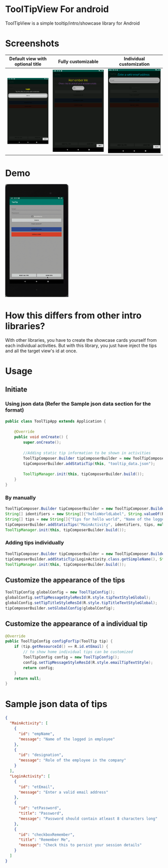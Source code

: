 # ToolTipView For android
ToolTipView is a simple tooltip/intro/showcase library for Android

# Screenshots
Default view with optional title             |  Fully customizable |  Individual customization
:-------------------------:|:-------------------------:|:-------------------------:
![](./demo/optional-title.png)  |  ![](./demo/full-customization.png) |  ![](./demo/individual-customization.png)

# Demo 
<img src="./demo/demo.gif" width="40%">


# How this differs from other intro libraries?
With other libraries, you have to create the showcase cards yourself from each individual activities. But with this library, you just have inject the tips and all the target view's id at once. 

# Usage
## Initiate
### Using json data (Refer the Sample json data section for the format)
```java
public class ToolTipApp extends Application {

    @Override
    public void onCreate() {
        super.onCreate();

        //Adding static tip information to be shown in activities
        ToolTipComposer.Builder tipComposerBuilder = new ToolTipComposer.Builder();
        tipComposerBuilder.addStaticTip(this, "tooltip_data.json");

        ToolTipManager.init(this, tipComposerBuilder.build());
    }
}
```

### By manually
```java
ToolTipComposer.Builder tipComposerBuilder = new ToolTipComposer.Builder();
String[] identifiers = new String[]{"helloWorldLabel", String.valueOf(R.id.empName), "designation"};
String[] tips = new String[]{"Tips for hello world", "Name of the logged in employee", "Role of the employee in the company"};
tipComposerBuilder.addStaticTips("MainActivity", identifiers, tips, null);
ToolTipManager.init(this, tipComposerBuilder.build());
```

### Adding tips individually
```java
ToolTipComposer.Builder tipComposerBuilder = new ToolTipComposer.Builder();
tipComposerBuilder.addStaticTip(LoginActivity.class.getSimpleName(), String.valueOf(R.id.checkboxRemember), "Remember me", "Check this box to store the session details." )
ToolTipManager.init(this, tipComposerBuilder.build());
```

## Customize the appearance of the tips
```java
ToolTipConfig globalConfig = new ToolTipConfig();
globalConfig.setTipMessageStyleResId(R.style.tipTextStyleGlobal);
globalConfig.setTipTitleStyleResId(R.style.tipTitleTextStyleGlobal);
tipComposerBuilder.setGlobalConfig(globalConfig);
```

## Customize the appearance of a individual tip
```java
@Override
public ToolTipConfig configForTip(ToolTip tip) {
    if (tip.getResourceId() == R.id.etEmail) {
        // to show home individual tips can be customized
        ToolTipConfig config = new ToolTipConfig();
        config.setTipMessageStyleResId(R.style.emailTipTextStyle);
        return config;
    }
    return null;
}
```

# Sample json data of tips
```json
{
  "MainActivity": [    
    {
      "id": "empName",
      "message": "Name of the logged in employee"
    },
    {
      "id": "designation",
      "message": "Role of the employee in the company"
    }
  ],
  "LoginActivity": [
    {
      "id": "etEmail",
      "message": "Enter a valid email address"
    },
    {
      "id": "etPassword",
      "title": "Password",
      "message": "Password should contain atleast 8 characters long"
    },
    {
      "id": "checkboxRemember",
      "title": "Remember Me",
      "message": "Check this to persist your session details"
    }
  ]
}
```
